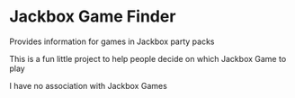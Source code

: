 # Jackbox Game Finder

Provides information for games in Jackbox party packs

This is a fun little project to help people decide on which Jackbox Game to play

I have no association with Jackbox Games

